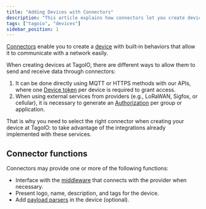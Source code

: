 ```yaml
---
title: "Adding Devices with Connectors"
description: "This article explains how connectors let you create devices with built-in behaviors to communicate with networks, and describes the available methods for sending and receiving data as well as common connector functions."
tags: ["tagoio", "devices"]
sidebar_position: 1
---
```

[Connectors](/docs/tagoio/devices/payload-parser/connector/connector-overview.md) enable you to create a [device](/docs/tagoio/devices/) with built‑in behaviors that allow it to communicate with a network easily.  

When creating devices at TagoIO, there are different ways to allow them to send and receive data through connectors:

1. It can be done directly using MQTT or HTTPS methods with our APIs, where one [Device token](/docs/tagoio/devices/device-token.md) per device is required to grant access.
2. When using external services from providers (e.g., LoRaWAN, Sigfox, or cellular), it is necessary to generate an [Authorization](/docs/tagoio/integrations/general/authorization.md) per group or application.

That is why you need to select the right connector when creating your device at TagoIO: to take advantage of the integrations already implemented with these services.

## Connector functions

Connectors may provide one or more of the following functions:

- Interface with the [middleware](/docs/tagoio/integrations/general/middleware.md) that connects with the provider when necessary.
- Present logo, name, description, and tags for the device.
- Add [payload parsers](/docs/tagoio/devices/payload-parser/.md) in the device (optional).
